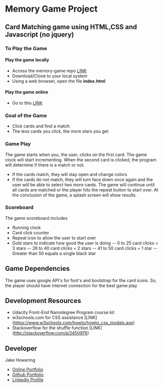 # Memory Game Project

## Card Matching game using HTML,CSS and Javascript **(no jquery)**

### To Play the Game
#### Play the game locally
- Access the memory-game repo [LINK](https://github.com/jhowerin/memory-game)
- Download/Clone to your local system
- Using a web browser, open the file **index.html**
#### Play the game online
- Go to this [LINK](https://jhowerin.github.io/memorygame/)

### Goal of the Game
- Click cards and find a match
- The less cards you click, the more stars you get

### Game Play
The game starts when you, the user, clicks on the first card.  The game clock will start incrementing. When the second card is clicked, the program will determine if there is a match or not.  
- If the cards match, they will stay open and change colors
- If the cards do not match, they will turn face down once again and the user will be able to select two more cards. The game will continue until all cards are matched or the player hits the repeat button to start over.
At the conclusion of the game, a splash screen will show results. 

### Scoreboard
The game scoreboard includes 
- Running clock
- Card click counter
- Repeat icon to allow the user to start over
- Gold stars to indicate how good the user is doing
-- 0 to 25 card clicks = 3 stars
-- 26 to 40 card clicks = 2 stars
-- 41 to 50 card clicks = 1 star
-- Greater than 50 equals a single black star

## Game Dependencies
The game uses google API's for font's and bootstrap for the card icons.  So, the player should have internet connection for the best game play

## Development Resources
- Udacity Front-End Nanodegree Program course kit
- w3schools.com for CSS assistance [LINK] (https://www.w3schools.com/howto/howto_css_modals.asp)
- Stackoverflow for the shuffle function [LINK] (http://stackoverflow.com/a/2450976)

## Developer
Jake Howering
- [Online Portfolio](https://jhowerin.github.io/)
- [Github Portfolio](https://github.com/jhowerin)
- [Linkedin Profile](https://www.linkedin.com/in/jakehowering/)
